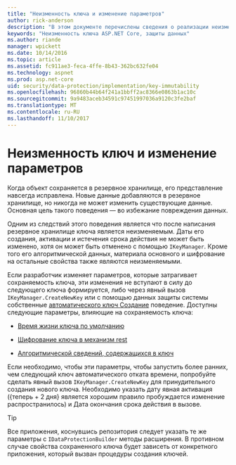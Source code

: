 ```yaml
---
title: "Неизменность ключа и изменение параметров"
author: rick-anderson
description: "В этом документе перечислены сведения о реализации неизменности защиты ключа API-интерфейсы данных ASP.NET Core."
keywords: "Неизменность ключа ASP.NET Core, защиты данных"
ms.author: riande
manager: wpickett
ms.date: 10/14/2016
ms.topic: article
ms.assetid: fc911ae3-feca-4ffe-8b43-362bc632fe04
ms.technology: aspnet
ms.prod: asp.net-core
uid: security/data-protection/implementation/key-immutability
ms.openlocfilehash: 96860b44b64f241a1bbff2ac8366e0863b1ac10c
ms.sourcegitcommit: 9a9483aceb34591c97451997036a9120c3fe2baf
ms.translationtype: MT
ms.contentlocale: ru-RU
ms.lasthandoff: 11/10/2017
---
```

# <a name="key-immutability-and-changing-settings"></a>Неизменность ключ и изменение параметров

Когда объект сохраняется в резервное хранилище, его представление навсегда исправлена. Новые данные добавляются в резервное хранилище, но никогда не может изменить существующие данные. Основная цель такого поведения — во избежание повреждения данных.

Одним из следствий этого поведения является что после написания резервное хранилище ключа является неизменяемым. Даты его создания, активации и истечения срока действия не может быть изменено, хотя он может быть отменено с помощью `IKeyManager`. Кроме того его алгоритмической данных, материала основного и шифрование на остальные свойства также являются неизменяемыми.

Если разработчик изменяет параметров, которые затрагивает сохраняемость ключа, эти изменения не вступают в силу до следующего ключа формируется, либо через явный вызов `IKeyManager.CreateNewKey` или с помощью данных защиты системы собственные [автоматического ключ Создание](key-management.md#data-protection-implementation-key-management) поведение. Доступны следующие параметры, влияющие на сохраняемость ключа:

* [Время жизни ключа по умолчанию](key-management.md#data-protection-implementation-key-management)

* [Шифрование ключа в механизм rest](key-encryption-at-rest.md#data-protection-implementation-key-encryption-at-rest)

* [Алгоритмической сведений, содержащихся в ключ](xref:security/data-protection/configuration/overview#changing-algorithms-with-usecryptographicalgorithms)

Если необходимо, чтобы эти параметры, чтобы запустить более ранних, чем следующий ключ автоматического отката времени, попробуйте сделать явный вызов `IKeyManager.CreateNewKey` для принудительного создания нового ключа. Необходимо указать дату явная активация ({теперь + 2 дня} является хорошим правило пробуждается изменение распространилось) и Дата окончания срока действия в вызове.

>[!TIP]
> Все приложения, коснувшись репозитория следует указать те же параметры с `IDataProtectionBuilder` методы расширения. В противном случае свойства сохраненного ключа будет зависеть от конкретного приложения, который вызван процедуры создания ключей.
